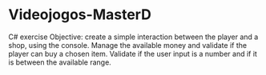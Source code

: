 # Videojogos-MasterD

C# exercise
Objective: create a simple interaction between the player and a shop, using the console.
Manage the available money and validate if the player can buy a chosen item.
Validate if the user input is a number and if it is between the available range.

